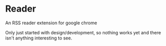 Reader
======

An RSS reader extension for google chrome

Only just started with design/development, so nothing works yet and there isn't anything interesting to see.
